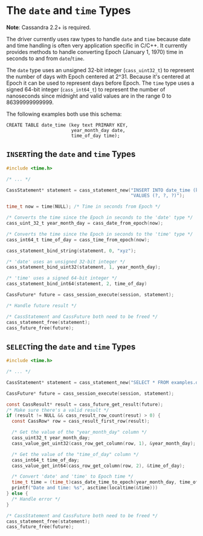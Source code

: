 # The `date` and `time` Types

**Note**: Cassandra 2.2+ is required.

The driver currently uses raw types to handle `date` and `time` because date
and time handling is often very application specific in C/C++. It currently
provides methods to handle converting Epoch (January 1, 1970) time in seconds
to and from `date`/`time`.

The `date` type uses an unsigned 32-bit integer (`cass_uint32_t`) to
represent the number of days with Epoch centered at 2^31.
Because it's centered at Epoch it can be used to represent days before Epoch.
The `time` type uses a signed 64-bit integer (`cass_int64_t`) to
represent the number of nanoseconds since midnight and valid values are in the
range 0 to 86399999999999.


The following examples both use this schema:

```cql
CREATE TABLE date_time (key text PRIMARY KEY,
                        year_month_day date,
                        time_of_day time);
```

## `INSERT`ing the `date` and `time` Types

```c
#include <time.h>

/* ... */

CassStatement* statement = cass_statement_new("INSERT INTO date_time (key, year_month_day, time_of_day) "
                                              "VALUES (?, ?, ?)");

time_t now = time(NULL); /* Time in seconds from Epoch */

/* Converts the time since the Epoch in seconds to the 'date' type */
cass_uint_32_t year_month_day = cass_date_from_epoch(now);

/* Converts the time since the Epoch in seconds to the 'time' type */
cass_int64_t time_of_day = cass_time_from_epoch(now);

cass_statement_bind_string(statement, 0, "xyz");

/* 'date' uses an unsigned 32-bit integer */
cass_statement_bind_uint32(statement, 1, year_month_day);

/* 'time' uses a signed 64-bit integer */
cass_statement_bind_int64(statement, 2, time_of_day)

CassFuture* future = cass_session_execute(session, statement);

/* Handle future result */

/* CassStatement and CassFuture both need to be freed */
cass_statement_free(statement);
cass_future_free(future);
```

## `SELECT`ing the `date` and `time` Types

```c
#include <time.h>

/* ... */

CassStatement* statement = cass_statement_new("SELECT * FROM examples.date_time WHERE key = ?");

CassFuture* future = cass_session_execute(session, statement);

const CassResult* result = cass_future_get_result(future);
/* Make sure there's a valid result */
if (result != NULL && cass_result_row_count(resut) > 0) {
  const CassRow* row = cass_result_first_row(result);

  /* Get the value of the "year_month_day" column */
  cass_uint32_t year_month_day;
  cass_value_get_uint32(cass_row_get_column(row, 1), &year_month_day);

  /* Get the value of the "time_of_day" column */
  cass_int64_t time_of_day;
  cass_value_get_int64(cass_row_get_column(row, 2), &time_of_day);

  /* Convert 'date' and 'time' to Epoch time */
  time_t time = (time_t)cass_date_time_to_epoch(year_month_day, time_of_day);
  printf("Date and time: %s", asctime(localtime(&time)))
} else {
  /* Handle error */
}

/* CassStatement and CassFuture both need to be freed */
cass_statement_free(statement);
cass_future_free(future);
```
